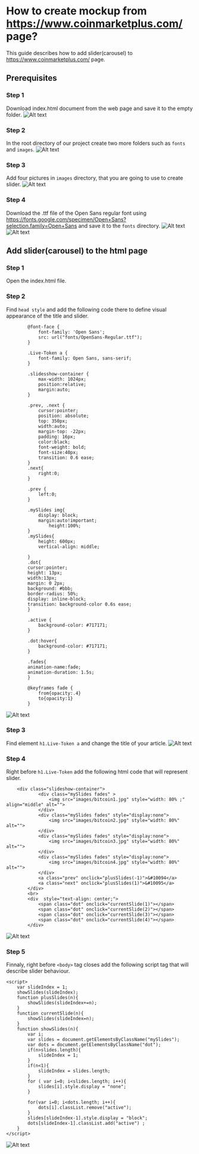 # How to create mockup from https://www.coinmarketplus.com/ page?

This guide describes how to add slider(carousel) to https://www.coinmarketplus.com/ page.

## Prerequisites
### Step 1
Download index.html document from the web page and save it to the empty folder.
![Alt text](/doc/prerequisites_step1.png?raw=true)
### Step 2
In the root directory of our project create two more folders such as `fonts` and `images`.
![Alt text](/doc/prerequisites_step2.png?raw=true)
### Step 3
Add four pictures in `images` directory, that you are going to use to create slider.
![Alt text](/doc/prerequisites_step3.png?raw=true)
### Step 4
Download the .ttf file of the Open Sans regular font using https://fonts.google.com/specimen/Open+Sans?selection.family=Open+Sans and save it to the `fonts` directory.
![Alt text](/doc/prerequisites_step4.1.png?raw=true)
![Alt text](/doc/prerequisites_step4.2.png?raw=true)
## Add slider(carousel) to the html page
### Step 1
Open the index.html file.
### Step 2
Find `head style` and add the following code there to define visual appearance of the title and slider.
```
		@font-face {
			font-family: 'Open Sans';
			src: url("fonts/OpenSans-Regular.ttf");
		}

		.Live-Token a {
			font-family: Open Sans, sans-serif;
		}

		.slidesshow-container {
			max-width: 1024px;
			position:relative;
			margin:auto;
		}

		.prev, .next {
			cursor:pointer;
			position: absolute;
			top: 350px;
			width:auto;
			margin-top: -22px;
			padding: 16px;
			color:black;
			font-weight: bold;
			font-size:40px;
			transition: 0.6 ease;
		}
		.next{
			right:0;
		}

		.prev {
			left:0;
		}
		
		.mySlides img{
			display: block;
			margin:auto!important;
				height:100%;
		}
		.mySlides{
			height: 600px;
			vertical-align: middle;

		}
		.dot{
		cursor:pointer;
		height: 13px;
		width:13px;
		margin: 0 2px;
		background: #bbb;
		border-radius: 50%;
		display: inline-block;
		transition: background-color 0.6s ease;
		}

		.active {
			background-color: #717171;
		}
		
		.dot:hover{
			background-color: #717171;
		}

		.fades{
		animation-name:fade;
		animation-duration: 1.5s;
		}

		@keyframes fade {
			from{opacity:.4}
			to{opacity:1}
		}
```
![Alt text](/doc/adding_code_step2.png?raw=true)
### Step 3
Find element `h1.Live-Token a` and change the title of your article. 
![Alt text](/doc/adding_code_step3.png?raw=true)
### Step 4
Right before `h1.Live-Token` add the following html code that will represent slider.
```
	<div class="slideshow-container">
        	<div class="mySlides fades" >
        		<img src="images/bitcoin1.jpg" style="width: 80% ;" align="middle" alt="">
        	</div>
        	<div class="mySlides fades" style="display:none">
        		<img src="images/bitcoin2.jpg" style="width: 80%" alt="">
        	</div>
        	<div class="mySlides fades" style="display:none">
        		<img src="images/bitcoin3.jpg" style="width: 80%" alt="">
        	</div>
        	<div class="mySlides fades" style="display:none">
        		<img src="images/bitcoin4.jpg" style="width: 80%" alt="">
        	</div>
       		<a class="prev" onclick="plusSlides(-1)">&#10094</a>
    		<a class="next" onclick="plusSlides(1)">&#10095</a>
        </div>
        <br>
        <div  style="text-align: center;">
        	<span class="dot" onclick="currentSlide(1)"></span>
        	<span class="dot" onclick="currentSlide(2)"></span>
        	<span class="dot" onclick="currentSlide(3)"></span>
        	<span class="dot" onclick="currentSlide(4)"></span>
        </div>
```
![Alt text](/doc/adding_code_step4.png?raw=true)
### Step 5
Finnaly, right before `<body>` tag closes add the following script tag that will describe slider behaviour. 
```
<script>
	var slideIndex = 1;
	showSlides(slideIndex);
	function plusSlides(n){
		showSlides(slideIndex+=n);
	}
	function currentSlide(n){
		showSlides(slideIndex=n);
	}
	function showSlides(n){
		var i;
		var slides = document.getElementsByClassName("mySlides");
		var dots = document.getElementsByClassName("dot");
		if(n>slides.length){
			slideIndex = 1;
		}
		if(n<1){
			slideIndex = slides.length;
		}
		for ( var i=0; i<slides.length; i++){
			slides[i].style.display = "none";
		}

		for(var i=0; i<dots.length; i++){
			dots[i].classList.remove("active");
		}
		slides[slideIndex-1].style.display = "block";
		dots[slideIndex-1].classList.add("active") ;
	}
</script>
```
![Alt text](/doc/adding_code_step5.png?raw=true)
